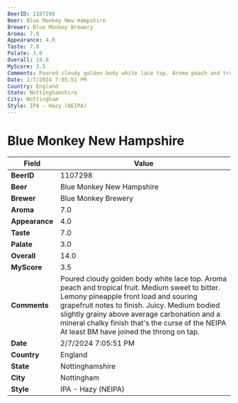 ```yaml
---
BeerID: 1107298
Beer: Blue Monkey New Hampshire
Brewer: Blue Monkey Brewery
Aroma: 7.0
Appearance: 4.0
Taste: 7.0
Palate: 3.0
Overall: 14.0
MyScore: 3.5
Comments: Poured cloudy golden body white lace top. Aroma peach and tropical fruit. Medium sweet to bitter. Lemony pineapple front load and souring grapefruit notes to finish. Juicy. Medium bodied slightly grainy above average carbonation and a mineral chalky finish that's the curse of the NEIPA  At least BM have joined the throng on tap.
Date: 2/7/2024 7:05:51 PM
Country: England
State: Nottinghamshire
City: Nottingham
Style: IPA - Hazy (NEIPA)
---
```


# Blue Monkey New Hampshire

| Field         | Value |
|---------------|-------|
| **BeerID** | 1107298 |
| **Beer** | Blue Monkey New Hampshire |
| **Brewer** | Blue Monkey Brewery |
| **Aroma** | 7.0 |
| **Appearance** | 4.0 |
| **Taste** | 7.0 |
| **Palate** | 3.0 |
| **Overall** | 14.0 |
| **MyScore** | 3.5 |
| **Comments** | Poured cloudy golden body white lace top. Aroma peach and tropical fruit. Medium sweet to bitter. Lemony pineapple front load and souring grapefruit notes to finish. Juicy. Medium bodied slightly grainy above average carbonation and a mineral chalky finish that's the curse of the NEIPA  At least BM have joined the throng on tap. |
| **Date** | 2/7/2024 7:05:51 PM |
| **Country** | England |
| **State** | Nottinghamshire |
| **City** | Nottingham |
| **Style** | IPA - Hazy (NEIPA) |
